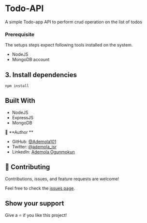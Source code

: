 # Todo-API
A simple Todo-app API to perform crud operation on the list of todos

### Prerequisite

The setups steps expect following tools installed on the system.

* NodeJS
* MongoDB account


## 3. Install dependencies

```shell
npm install
```

## Built With

* NodeJS
* ExpressJS
* MongoDB

👤 **Author **

* GitHub: [@Ademola101](https://github.com/Ademola101)
* Twitter: [@ademola_isr](https://twitter.com/ademola_isr)
* LinkedIn: [Ademola Ogunmokun](https://linkedin.com/in/ademola-ogunmokun-492575203)

## 🤝 Contributing

Contributions, issues, and feature requests are welcome!

Feel free to check the [issues page](https://github.com/Ademola101/Todo-Api/issues).

## Show your support

Give a ⭐️ if you like this project!
